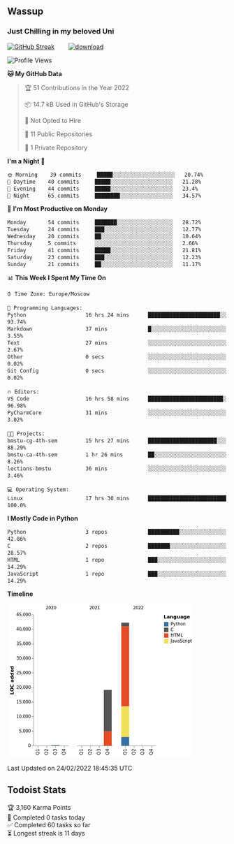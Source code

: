## Wassup 
### Just Chilling in my beloved Uni 

<!--
-->

[![GitHub Streak](http://github-readme-streak-stats.herokuapp.com?user=archeoss&theme=shades-of-purple&hide_border=true&date_format=j%20M%5B%20Y%5D)](https://git.io/streak-stats)&nbsp;&nbsp;&nbsp;&nbsp;&nbsp;&nbsp;&nbsp;&nbsp;[![download](https://user-images.githubusercontent.com/68448737/147796309-d8b65b1d-4dde-40d9-b03a-2b42aaa6cd43.jpeg)
](https://bmstu.ru/)

<!--START_SECTION:waka-->
![Profile Views](http://img.shields.io/badge/Profile%20Views-8-blue)

**🐱 My GitHub Data** 

> 🏆 51 Contributions in the Year 2022
 > 
> 📦 14.7 kB Used in GitHub's Storage 
 > 
> 🚫 Not Opted to Hire
 > 
> 📜 11 Public Repositories 
 > 
> 🔑 1 Private Repository 
 > 
**I'm a Night 🦉** 

```text
🌞 Morning    39 commits     █████░░░░░░░░░░░░░░░░░░░░   20.74% 
🌆 Daytime    40 commits     █████░░░░░░░░░░░░░░░░░░░░   21.28% 
🌃 Evening    44 commits     █████░░░░░░░░░░░░░░░░░░░░   23.4% 
🌙 Night      65 commits     ████████░░░░░░░░░░░░░░░░░   34.57%

```
📅 **I'm Most Productive on Monday** 

```text
Monday       54 commits     ███████░░░░░░░░░░░░░░░░░░   28.72% 
Tuesday      24 commits     ███░░░░░░░░░░░░░░░░░░░░░░   12.77% 
Wednesday    20 commits     ██░░░░░░░░░░░░░░░░░░░░░░░   10.64% 
Thursday     5 commits      ░░░░░░░░░░░░░░░░░░░░░░░░░   2.66% 
Friday       41 commits     █████░░░░░░░░░░░░░░░░░░░░   21.81% 
Saturday     23 commits     ███░░░░░░░░░░░░░░░░░░░░░░   12.23% 
Sunday       21 commits     ██░░░░░░░░░░░░░░░░░░░░░░░   11.17%

```


📊 **This Week I Spent My Time On** 

```text
⌚︎ Time Zone: Europe/Moscow

💬 Programming Languages: 
Python                   16 hrs 24 mins      ███████████████████████░░   93.74% 
Markdown                 37 mins             █░░░░░░░░░░░░░░░░░░░░░░░░   3.55% 
Text                     27 mins             ░░░░░░░░░░░░░░░░░░░░░░░░░   2.67% 
Other                    0 secs              ░░░░░░░░░░░░░░░░░░░░░░░░░   0.02% 
Git Config               0 secs              ░░░░░░░░░░░░░░░░░░░░░░░░░   0.02%

🔥 Editors: 
VS Code                  16 hrs 58 mins      ████████████████████████░   96.98% 
PyCharmCore              31 mins             ░░░░░░░░░░░░░░░░░░░░░░░░░   3.02%

🐱‍💻 Projects: 
bmstu-cg-4th-sem         15 hrs 27 mins      ██████████████████████░░░   88.29% 
bmstu-ca-4th-sem         1 hr 26 mins        ██░░░░░░░░░░░░░░░░░░░░░░░   8.26% 
lections-bmstu           36 mins             ░░░░░░░░░░░░░░░░░░░░░░░░░   3.46%

💻 Operating System: 
Linux                    17 hrs 30 mins      █████████████████████████   100.0%

```

**I Mostly Code in Python** 

```text
Python                   3 repos             ██████████░░░░░░░░░░░░░░░   42.86% 
C                        2 repos             ███████░░░░░░░░░░░░░░░░░░   28.57% 
HTML                     1 repo              ███░░░░░░░░░░░░░░░░░░░░░░   14.29% 
JavaScript               1 repo              ███░░░░░░░░░░░░░░░░░░░░░░   14.29%

```


**Timeline**

![Chart not found](https://raw.githubusercontent.com/archeoss/archeoss/master/charts/bar_graph.png) 


 Last Updated on 24/02/2022 18:45:35 UTC
<!--END_SECTION:waka-->

## Todoist Stats

<!-- TODO-IST:START -->
🏆  3,160 Karma Points           
🌸  Completed 0 tasks today           
✅  Completed 60 tasks so far           
⏳  Longest streak is 11 days
<!-- TODO-IST:END -->
